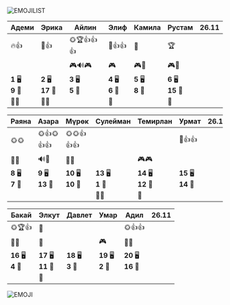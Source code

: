 ![EMOJILIST](EMOJILIST)

| Адеми                 | Эрика                  | Айлин                 | Элиф                  | Камила                | Рустам                 | 26.11 |
| --------------------- | ---------------------- | --------------------- | --------------------- | --------------------- | ---------------------- | ----- |
| 🔥👍                  | 🌈👍                   | 🌞🏆👍👍👍            | 🏅️👍👍               | 💎                    | 🏆                     |       |
|                       |                        | 🎮🔊🎮                | 🎮                    | 🎮👺                  | 🎮👺                   |       |
| **1** 🖥️<br>**9** 🏫 | **2** 🖥️<br>**17** 🏫 | **3** 🖥️<br>**5** 🏫 | **4** 🖥️<br>**6** 🏫 | **5** 🖥️<br>**8** 🏫 | **6** 🖥️<br>**15** 🏫 |       |
| 👻👻                  | 👻👻                   |                       | 👻                    |                       | 👻                     |       |

| Раяна                 | Азара                  | Мүрөк                   | Сулейман               | Темирлан                | Урмат                   | 26.11 |
| --------------------- | ---------------------- | ----------------------- | ---------------------- | ----------------------- | ----------------------- | ----- |
| 🌞🌞                  | 🌞👍🌞👍👍             | 🌞🌞👍👍👍              |                        |                         | 🏅️👍👍                 |       |
| 👺🔔                  | 🔊🔔                   | 👺🔔                    |                        | 🎮🎮                    |                         |       |
| **8** 🖥️<br>**7** 🏫 | **9** 🖥️<br>**13** 🏫 | **10** 🖥️<br>**10** 🏫 | **13** 🖥️<br>**1** 🏫 | **14** 🖥️<br>**12** 🏫 | **15** 🖥️<br>**14** 🏫 |       |
|                       |                        |                         | 👻👻                   | 👻                      |                         |       |

| Бакай                  | Элкут                   | Давлет                 | Умар                   | Адил                    | 26.11 |
| ---------------------- | ----------------------- | ---------------------- | ---------------------- | ----------------------- | ----- |
| 🌞🏆👍                 | 🏅️                     |                        |                        | 🌞👍👍                  |       |
| 🔔👺                   | 🔔                      |                        | 🎮                     | 🔔🔔                    |       |
| **16** 🖥️<br>**4** 🏫 | **17** 🖥️<br>**11** 🏫 | **18** 🖥️<br>**3** 🏫 | **19** 🖥️<br>**2** 🏫 | **20** 🖥️<br>**16** 🏫 |       |
|                        | 👻                      |                        |                        |                         |       |

![EMOJI](EMOJI)
